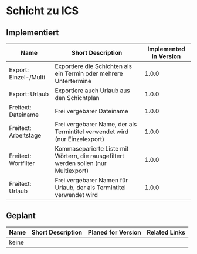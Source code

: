 # Schicht zu ICS

## Implementiert

| Name                  | Short Description                                                                    | Implemented in Version |
| --------------------- | ------------------------------------------------------------------------------------ | ---------------------- |
| Export: Einzel-/Multi | Exportiere die Schichten als ein Termin oder mehrere Untertermine                    | 1.0.0                  |
| Export: Urlaub        | Exportiere auch Urlaub aus den Schichtplan                                           | 1.0.0                  |
| Freitext: Dateiname   | Frei vergebarer Dateiname                                                            | 1.0.0                  |
| Freitext: Arbeitstage | Frei vergebarer Name, der als Termintitel verwendet wird (nur Einzelexport)          | 1.0.0                  |
| Freitext: Wortfilter  | Kommaseparierte Liste mit Wörtern, die rausgefiltert werden sollen (nur Multiexport) | 1.0.0                  |
| Freitext: Urlaub      | Frei vergebarer Namen für Urlaub, der als Termintitel verwendet wird                 | 1.0.0                  |

## Geplant

| Name  | Short Description | Planed for Version | Related Links |
| ----- | ----------------- | ------------------ | ------------- |
| keine |                   |                    |               |
